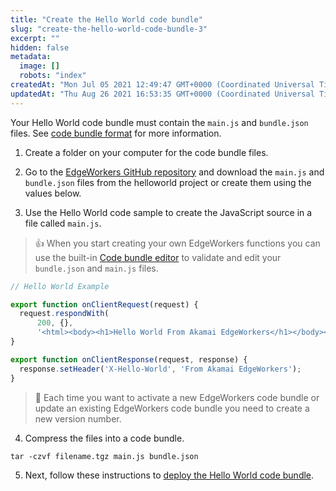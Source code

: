 ```yaml
---
title: "Create the Hello World code bundle"
slug: "create-the-hello-world-code-bundle-3"
excerpt: ""
hidden: false
metadata: 
  image: []
  robots: "index"
createdAt: "Mon Jul 05 2021 12:49:47 GMT+0000 (Coordinated Universal Time)"
updatedAt: "Thu Aug 26 2021 16:53:35 GMT+0000 (Coordinated Universal Time)"
---
```

Your Hello World code bundle must contain the `main.js` and `bundle.json` files.  See [code bundle format](doc:code-bundle-format) for more information.

1. Create a folder on your computer for the code bundle files.

2. Go to the  [EdgeWorkers GitHub repository](https://github.com/akamai/edgeworkers-examples) and download the `main.js` and `bundle.json` files from the helloworld project or create them using the values below.

3. Use the Hello World code sample to create the JavaScript source in a file called `main.js`.

> 👍 When you start creating your own EdgeWorkers functions you can use the built-in [Code bundle editor](doc:code-bundle-editor) to validate and edit your `bundle.json` and `main.js` files.

```javascript
// Hello World Example

export function onClientRequest(request) {
  request.respondWith(
      200, {},
      '<html><body><h1>Hello World From Akamai EdgeWorkers</h1></body></html>');
}

export function onClientResponse(request, response) {
  response.setHeader('X-Hello-World', 'From Akamai EdgeWorkers');
}
```

> 📘 Each time you want to activate a new EdgeWorkers code bundle or update an existing EdgeWorkers code bundle you need to create a new version number.

4. Compress the files into a code bundle.

```shell
tar -czvf filename.tgz main.js bundle.json
```

5. Next, follow these instructions to [deploy the Hello World code bundle](doc:deploy-hello-world-3).
